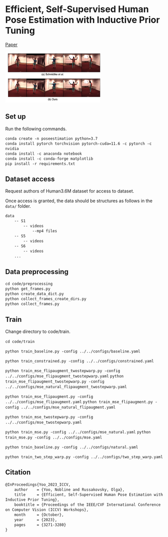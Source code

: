 # Efficient, Self-Supervised Human Pose Estimation with Inductive Prior Tuning
[Paper](https://openaccess.thecvf.com/content/ICCV2023W/ROAD++/papers/Yoo_Efficient_Self-Supervised_Human_Pose_Estimation_with_Inductive_Prior_Tuning_ICCVW_2023_paper.pdf)

<img src="sample/1.png" width="60%">

## Set up

Run the following commands.

```
conda create -n poseestimation python=3.7
conda install pytorch torchvision pytorch-cuda=11.6 -c pytorch -c nvidia
conda install -c anaconda notebook
conda install -c conda-forge matplotlib
pip install -r requirements.txt
```

## Dataset access

Request authors of Human3.6M dataset for access to dataset.

Once access is granted, the data should be structures as follows in the `data/` folder.

```
data
    -- S1
        -- videos
            --mp4 files
    -- S5
        -- videos
    -- S6
        -- videos
    ...
```

## Data preprocessing

```
cd code/preprocessing
python get_frames.py
python create_data_dict.py
python collect_frames_create_dirs.py
python collect_frames.py
```

## Train

Change directory to code/train.

`
cd code/train
`

`python train_baseline.py -config ../../configs/baseline.yaml`

`python train_constrained.py -config ../../configs/constrained.yaml`

`python train_mse_flipaugment_twostepwarp.py -config ../../configs/mse_flipaugment_twostepwarp.yaml`
`python train_mse_flipaugment_twostepwarp.py -config ../../configs/mse_natural_flipaugment_twostepwarp.yaml`

`python train_mse_flipaugment.py -config ../../configs/mse_flipaugment.yaml`
`python train_mse_flipaugment.py -config ../../configs/mse_natural_flipaugment.yaml`

`python train_mse_twostepwarp.py -config ../../configs/mse_twostepwarp.yaml`

`python train_mse.py -config ../../configs/mse_natural.yaml`
`python train_mse.py -config ../../configs/mse.yaml`

`python train_baseline.py -config ../../configs/natural.yaml`

`python train_two_step_warp.py -config ../../configs/two_step_warp.yaml`

## Citation

```
@InProceedings{Yoo_2023_ICCV,
    author    = {Yoo, Nobline and Russakovsky, Olga},
    title     = {Efficient, Self-Supervised Human Pose Estimation with Inductive Prior Tuning},
    booktitle = {Proceedings of the IEEE/CVF International Conference on Computer Vision (ICCV) Workshops},
    month     = {October},
    year      = {2023},
    pages     = {3271-3280}
}
```